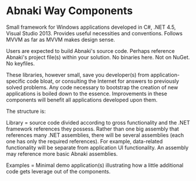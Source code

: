 # Abnaki Way Components

Small framework for Windows applications developed in C#, .NET 4.5, Visual Studio 2013.    Provides useful
necessities and conventions.   Follows MVVM as far as MVVM makes design sense.

Users are expected to build Abnaki's source code.  Perhaps reference Abnaki's project file(s) within your solution.  No binaries here.  Not on NuGet.  No keyfiles.

These libraries, however small, save you developer(s) from application-specific code bloat, or consulting the Internet for answers to previously solved problems.  Any code necessary to bootstrap the creation of new applications is boiled down to the essence.  Improvements in these components will benefit all applications developed upon them.   

The structure is:

Library = source code divided according to gross functionality and the .NET framework references they possess.   Rather than one big assembly that references many .NET assemblies, there will be several assemblies (each one has only the required references).    For example, data-related functionality will be separate from application UI functionality.   An assembly may reference more basic Abnaki assemblies.

Examples = Minimal demo application(s) illustrating how a little additional code gets leverage out of the components.
